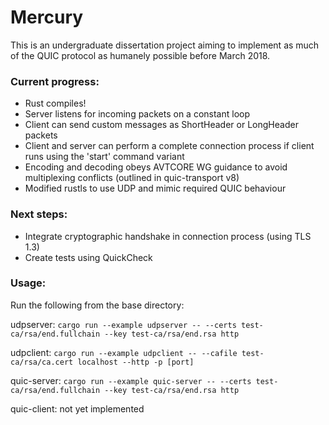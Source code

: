 # Mercury

This is an undergraduate dissertation project aiming to implement as much of the QUIC protocol as humanely possible before March 2018.

### Current progress:
* Rust compiles!
* Server listens for incoming packets on a constant loop
* Client can send custom messages as ShortHeader or LongHeader packets
* Client and server can perform a complete connection process if client runs using the 'start' command variant 
* Encoding and decoding obeys AVTCORE WG guidance to avoid multiplexing conflicts (outlined in quic-transport v8)
* Modified rustls to use UDP and mimic required QUIC behaviour

### Next steps:
* Integrate cryptographic handshake in connection process (using TLS 1.3)
* Create tests using QuickCheck

### Usage:
Run the following from the base directory:

udpserver:
`cargo run --example udpserver -- --certs test-ca/rsa/end.fullchain --key test-ca/rsa/end.rsa http`

udpclient:
`cargo run --example udpclient -- --cafile test-ca/rsa/ca.cert localhost --http -p [port]`

quic-server:
`cargo run --example quic-server -- --certs test-ca/rsa/end.fullchain --key test-ca/rsa/end.rsa http`

quic-client: not yet implemented
